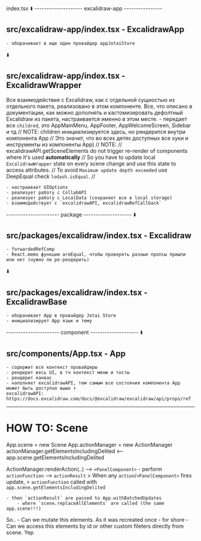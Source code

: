 

index.tsx
⬇️
-------------------- excalidraw-app ----------------
## src/excalidraw-app/index.tsx - ExcalidrawApp
    - оборачивает в еще один провайдер appJotaiStore
⬇️
## src/excalidraw-app/index.tsx - ExcalidrawWrapper
Все взаимодействие с Excalidraw, как с отдельной сущностью из отдельного пакета,
реализовано в этом компоненте. Все, что описано в документации, как можно дополнять и кастомизировать
дефолтный Excalidraw из пакета, настраивается именно в этом месте.
    - передает все `childred`, это AppMainMenu, AppFooter, AppWelcomeScreen, Sidebar и тд
    // NOTE: children инициализируется здесь, но рендерится внутри компонента App
    // Это значит, что во всех детях доступных все хуки и инструменты из компоненты App)
    // NOTE:
    // excalidrawAPI.getSceneElements do not trigger re-render of components where it's used **automatically**
    // So you have to update local `ExcalidrawWrapper` state on every scene change and use this state to access attributes.
    // To avoid `Maximum update depth exceeded` use DeepEqual check `lodash.isEqual`.
    //

    - настраивает UIOptions
    - реализует работу с CollabAPI
    - реализует работу с LocalData (сохраняет все в local storage)
    - взаимодействует с `excalidrawAPI, excalidrawRefCallback`


---------------------- package --------------------
⬇️
## src/packages/excalidraw/index.tsx - Excalidraw
    - forwardedRefComp
    - React.memo функции areEqual, чтобы проверять разные пропсы пришли или нет (нужно ли ре-рендерить)
⬇️
## src/packages/excalidraw/index.tsx - ExcalidrawBase
    - оборачивает App в провайдер Jotai Store
    - инициализирует App язык и тему


---------------------- component --------------------
⬇️
## src/components/App.tsx - App
    - содержит все контекст провайдеры
    - рендерит весь UI, в тч контекст меню и тосты
    - рендерит канвас
    - наполняет excalidrawAPI, тем самым все состояния компонента App может быть доступно выше ⬆️
    excalidrawAPI: https://docs.excalidraw.com/docs/@excalidraw/excalidraw/api/props/ref


------------------------

# HOW TO: Scene

App.scene = new Scene
App.actionManager = new ActionManager
    actionManager.getElementsIncludingDelited <-- app.scene.getElementsIncludingDelited

ActionManager.renderAction(..) --> `<PanelComponent>`
    - perform `actionFunction` --> `actionResult`
        > When any `action`/`<PanelComponent>` fires update,
        > `actionFunction` called with `app.scene.getElementsIncludingDelited`

    - then `actionResult` are passed to App.withBatchedUpdates
        - where `scene.replaceAllElements` are called (the same app.scene!!!)

So..
    - Can we mutate this elements. As it was recreated once - for shore
    - Can we access this elements by id or other custom fileters directly from scene. Yep

